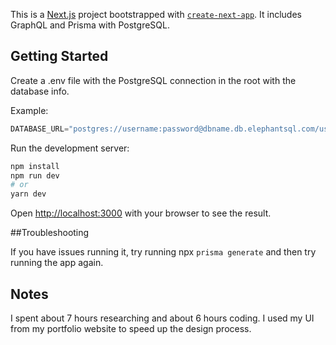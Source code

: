 This is a [Next.js](https://nextjs.org/) project bootstrapped
with [`create-next-app`](https://github.com/vercel/next.js/tree/canary/packages/create-next-app). It includes GraphQL and Prisma with PostgreSQL.

## Getting Started

Create a .env file with the PostgreSQL connection in the root with the database info.

Example:
```javascript
DATABASE_URL="postgres://username:password@dbname.db.elephantsql.com/username"
```

Run the development server:

```bash
npm install
npm run dev
# or
yarn dev
```

Open [http://localhost:3000](http://localhost:3000) with your browser to see the result.

##Troubleshooting

If you have issues running it, try running npx ```prisma generate``` and then try running the app again.

## Notes

I spent about 7 hours researching and about 6 hours coding. I used my UI from my portfolio website to speed up the design process.